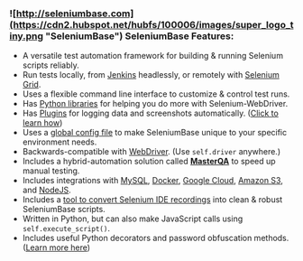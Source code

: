 <a id="feature_list"></a>
### ![http://seleniumbase.com](https://cdn2.hubspot.net/hubfs/100006/images/super_logo_tiny.png "SeleniumBase") **SeleniumBase Features:**
* A versatile test automation framework for building & running Selenium scripts reliably.
* Run tests locally, from [Jenkins](https://jenkins.io/) headlessly, or remotely with [Selenium Grid](https://github.com/seleniumbase/SeleniumBase/tree/master/integrations/selenium_grid).
* Uses a flexible command line interface to customize & control test runs.
* Has [Python libraries](https://github.com/seleniumbase/SeleniumBase/tree/master/seleniumbase) for helping you do more with Selenium-WebDriver.
* Has [Plugins](https://github.com/seleniumbase/SeleniumBase/tree/master/seleniumbase/plugins) for logging data and screenshots automatically. ([Click to learn how](https://github.com/seleniumbase/SeleniumBase/tree/master/examples/example_logs))
* Uses a [global config file](https://github.com/seleniumbase/SeleniumBase/blob/master/seleniumbase/config/settings.py) to make SeleniumBase unique to your specific environment needs.
* Backwards-compatible with [WebDriver](http://www.seleniumhq.org/projects/webdriver/). (Use ``self.driver`` anywhere.)
* Includes a hybrid-automation solution called **[MasterQA](https://github.com/seleniumbase/SeleniumBase/blob/master/seleniumbase/masterqa/ReadMe.md)** to speed up manual testing.
* Includes integrations with [MySQL](https://github.com/seleniumbase/SeleniumBase/blob/master/seleniumbase/core/testcase_manager.py), [Docker](https://github.com/seleniumbase/SeleniumBase/blob/master/integrations/docker/ReadMe.md), [Google Cloud](https://github.com/seleniumbase/SeleniumBase/tree/master/integrations/google_cloud/ReadMe.md), [Amazon S3](https://github.com/seleniumbase/SeleniumBase/blob/master/seleniumbase/plugins/s3_logging_plugin.py), and [NodeJS](https://github.com/seleniumbase/SeleniumBase/tree/master/integrations/node_js).
* Includes a [tool to convert Selenium IDE recordings](https://github.com/seleniumbase/SeleniumBase/tree/master/integrations/selenium_ide) into clean & robust SeleniumBase scripts.
* Written in Python, but can also make JavaScript calls using ``self.execute_script()``.
* Includes useful Python decorators and password obfuscation methods. ([Learn more here](https://github.com/seleniumbase/SeleniumBase/blob/master/seleniumbase/common/ReadMe.md))
